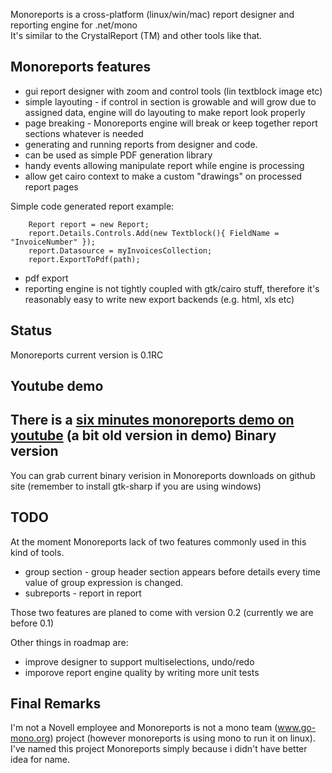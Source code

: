 Monoreports is a cross-platform (linux/win/mac) report designer and reporting engine for .net/mono  
It's similar to the CrystalReport (TM) and other tools like that.

Monoreports features
--------------------
- gui report designer with zoom and control tools (lin textblock image etc)
- simple layouting - if control in section is growable and will grow due to assigned data, engine will do layouting to make report look properly
- page breaking - Monoreports engine will break or keep together report sections whatever is needed
- generating and running reports from designer and code. 
- can be used as simple PDF generation library
- handy events allowing manipulate report while engine is processing 
- allow get cairo context to make a custom "drawings" on processed report pages


Simple code generated report example:
		
		Report report = new Report;
		report.Details.Controls.Add(new Textblock(){ FieldName = "InvoiceNumber" });
		report.Datasource = myInvoicesCollection;
		report.ExportToPdf(path);
		
- pdf export
- reporting engine is not tightly coupled with gtk/cairo stuff, therefore it's reasonably easy to write new export backends (e.g. html, xls etc)

Status
------
Monoreports current version is 0.1RC

Youtube demo
-----------
There is a [six minutes monoreports demo on youtube](http://www.youtube.com/watch?v=P7jHXFyMstM) 
(a bit old version in demo)
Binary version
--------------
You can grab current binary verision in Monoreports downloads on github site (remember to install gtk-sharp if you are using windows)

TODO
----
At the moment Monoreports lack of two features commonly used in this kind of tools.

- group section - group header section appears before details every time value of group expression is changed.
- subreports - report in report

Those two features are planed to come with version 0.2 (currently we are before 0.1)
 
Other things in roadmap are:

- improve designer to support multiselections, undo/redo
- imporove report engine quality by writing more unit tests

Final Remarks
-------------
I'm not a Novell employee and Monoreports is not a mono team (www.go-mono.org) project (however monoreports is using mono to run it on linux).
I've named this project Monoreports simply because i didn't have better idea for name.


